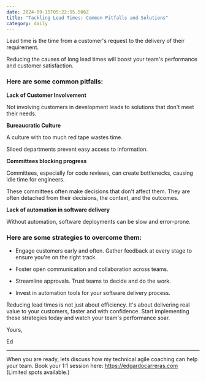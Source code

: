 ```yaml
---
date: 2024-09-15T05:22:55.506Z
title: "Tackling Lead Times: Common Pitfalls and Solutions"
category: daily
---
```


Lead time is the time from a customer's request to the delivery of their requirement.

Reducing the causes of long lead times will boost your team's performance and customer satisfaction.

### Here are some common pitfalls:

**Lack of Customer Involvement**

Not involving customers in development leads to solutions that don't meet their needs.

**Bureaucratic Culture**

A culture with too much red tape wastes time. 

Siloed departments prevent easy access to information.

**Committees blocking progress**

Committees, especially for code reviews, can create bottlenecks, causing idle time for engineers. 

These committees often make decisions that don't affect them. They are often detached from their decisions, the context, and the outcomes.

**Lack of automation in software delivery**

Without automation, software deployments can be slow and error-prone.


### Here are some strategies to overcome them:

- Engage customers early and often. Gather feedback at every stage to ensure you're on the right track.

- Foster open communication and collaboration across teams.

- Streamline approvals. Trust teams to decide and do the work.

- Invest in automation tools for your software delivery process.

Reducing lead times is not just about efficiency.
It's about delivering real value to your customers, faster and with confidence. Start implementing these strategies today and watch your team's performance soar.

Yours,

Ed

---

When you are ready, lets discuss how my technical agile coaching can help your team.
Book your 1:1 session here: https://edgardocarreras.com (Limited spots available.)

